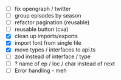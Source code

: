 -   [ ] fix opengraph / twitter
-   [ ] group episodes by season
-   [ ] refactor pagination (reusable)
-   [ ] reusable button (cva)
-   [x] clean up imports/exports
-   [x] import font from single file
-   [x] move types / interfaces to api.ts
-   [ ] zod instead of interface / type
-   [ ] ? name of ep / loc / char instead of next
-   [ ] Error handling - meh
